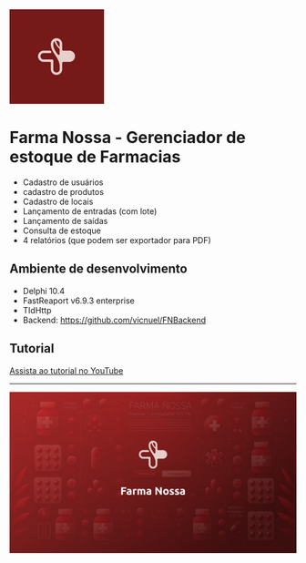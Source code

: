 <img src="https://raw.githubusercontent.com/vicnuel/FarmaNossa/refs/heads/main/Image/Logo.png?token=GHSAT0AAAAAAC2TFMFDBVV73P4N6IH76HFUZZZ76FA" />

# Farma Nossa - Gerenciador de estoque de Farmacias
- Cadastro de usuários
- cadastro de produtos
- Cadastro de locais
- Lançamento de entradas (com lote)
- Lançamento de saídas
- Consulta de estoque
- 4 relatórios (que podem ser exportador para PDF)


## Ambiente de desenvolvimento
- Delphi 10.4
- FastReaport v6.9.3 enterprise
- TIdHttp
- Backend: https://github.com/vicnuel/FNBackend 

## Tutorial
[Assista ao tutorial no YouTube](https://www.youtube.com/watch?v=UTpRe_sInR8?si=uLLOx0qLMsXFmUP1)

---

<img src="https://raw.githubusercontent.com/vicnuel/FarmaNossa/refs/heads/main/Image/back.png?token=GHSAT0AAAAAAC2TFMFDNO2KXICAWU27K5SKZZZ76OQ"/>

